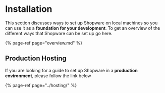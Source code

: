 # Installation

This section discusses ways to set up Shopware on local machines so you can use it as a **foundation for your development**. To get an overview of the different ways that Shopware can be set up go here.

{% page-ref page="overview.md" %}

## Production Hosting

If you are looking for a guide to set up Shopware in a **production environment**, please follow the link below

{% page-ref page="../hosting/" %}
